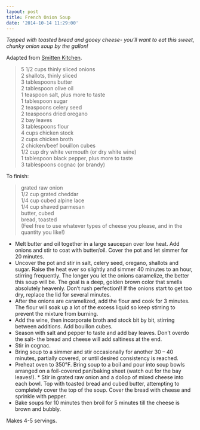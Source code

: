 ```yaml
---
layout: post
title: French Onion Soup
date: '2014-10-14 11:29:00'
---
```


*Topped with toasted bread and gooey cheese- you’ll want to eat this sweet, chunky onion soup by the gallon!*

Adapted from [Smitten Kitchen](http://smittenkitchen.com/blog/2011/04/french-onion-soup/).

> 5 1/2 cups thinly sliced onions    
> 2 shallots, thinly sliced    
> 3 tablespoons butter    
> 2 tablespoon olive oil    
> 1 teaspoon salt, plus more to taste    
> 1 tablespoon sugar    
> 2 teaspoons celery seed    
> 2 teaspoons dried oregano    
> 2 bay leaves    
> 3 tablespoons flour    
> 4 cups chicken stock    
> 2 cups chicken broth    
> 2 chicken/beef bouillon cubes    
> 1/2 cup dry white vermouth (or dry white wine)    
> 1 tablespoon black pepper, plus more to taste    
> 3 tablespoons cognac (or brandy)    

To finish:

> grated raw onion      
> 1/2 cup grated cheddar    
> 1/4 cup cubed alpine lace    
> 1/4 cup shaved parmesan    
> butter, cubed    
> bread, toasted    
> (Feel free to use whatever types of cheese you please, and in the quantity you like!)    

* Melt butter and oil together in a large saucepan over low heat. Add onions and stir to coat with butter/oil. Cover the pot and let simmer for 20 minutes.
* Uncover the pot and stir in salt, celery seed, oregano, shallots and sugar. Raise the heat ever so slightly and simmer 40 minutes to an hour, stirring frequently. The longer you let the onions caramelize, the better this soup will be. The goal is a deep, golden brown color that smells absolutely heavenly. Don’t rush perfection!! If the onions start to get too dry, replace the lid for several minutes.
* After the onions are caramelized, add the flour and cook for 3 minutes. The flour will soak up a lot of the excess liquid so keep stirring to prevent the mixture from burning.
* Add the wine, then incorporate broth and stock bit by bit, stirring between additions. Add bouillon cubes.
* Season with salt and pepper to taste and add bay leaves. Don’t overdo the salt- the bread and cheese will add saltiness at the end.
* Stir in cognac.
* Bring soup to a simmer and stir occasionally for another 30 – 40 minutes, partially covered, or until desired consistency is reached.
* Preheat oven to 350°F. Bring soup to a boil and pour into soup bowls arranged on a foil-covered pan/baking sheet (watch out for the bay leaves!). * Stir in grated raw onion and a dollop of mixed cheese into each bowl. Top with toasted bread and cubed butter, attempting to completely cover the top of the soup. Cover the bread with cheese and sprinkle with pepper.
* Bake soups for 10 minutes then broil for 5 minutes till the cheese is brown and bubbly.

Makes 4-5 servings.